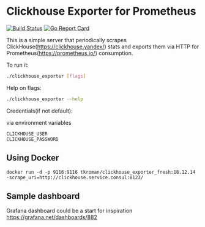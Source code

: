 # Clickhouse Exporter for Prometheus

[![Build Status](https://travis-ci.org/f1yegor/clickhouse_exporter.svg?branch=master)](https://travis-ci.org/f1yegor/clickhouse_exporter)
[![Go Report Card](https://goreportcard.com/badge/github.com/f1yegor/clickhouse_exporter)](https://goreportcard.com/report/github.com/f1yegor/clickhouse_exporter)

This is a simple server that periodically scrapes ClickHouse(https://clickhouse.yandex/) stats and exports them via HTTP for Prometheus(https://prometheus.io/)
consumption.

To run it:

```bash
./clickhouse_exporter [flags]
```

Help on flags:
```bash
./clickhouse_exporter --help
```

Credentials(if not default):

via environment variables
```
CLICKHOUSE_USER
CLICKHOUSE_PASSWORD
```

## Using Docker

```
docker run -d -p 9116:9116 tkroman/clickhouse_exporter_fresh:18.12.14 -scrape_uri=http://clickhouse.service.consul:8123/
```
## Sample dashboard
Grafana dashboard could be a start for inspiration https://grafana.net/dashboards/882
